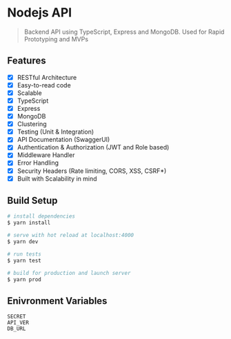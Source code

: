 # Nodejs API

> Backend API using TypeScript, Express and MongoDB. Used for Rapid Prototyping and MVPs

## Features

- [X] RESTful Architecture
- [X] Easy-to-read code
- [X] Scalable
- [X] TypeScript
- [X] Express
- [X] MongoDB
- [X] Clustering
- [X] Testing (Unit & Integration)
- [X] API Documentation (SwaggerUI)
- [X] Authentication & Authorization (JWT and Role based)
- [X] Middleware Handler
- [X] Error Handling
- [X] Security Headers (Rate limiting, CORS, XSS, CSRF\*)
- [X] Built with Scalability in mind

## Build Setup

```bash
# install dependencies
$ yarn install

# serve with hot reload at localhost:4000
$ yarn dev

# run tests
$ yarn test

# build for production and launch server
$ yarn prod
```

## Enivronment Variables

```env
SECRET
API_VER
DB_URL
```
